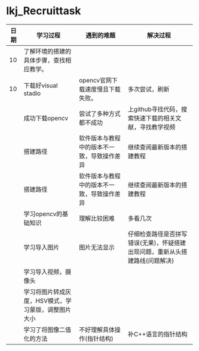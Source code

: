 # lkj_Recruittask
|日期|学习过程|遇到的难题|解决过程|
|---|---|---|---|
|10|了解环境的搭建的具体步骤，查找相应教学。|
|10|下载好visual stadio|opencv官网下载速度慢且下载失败。|多次尝试，刷新|
||成功下载opencv|尝试了多种方式都不成功|上github寻找代码，搜索快速下载的相关文献，寻找教学视频|
||搭建路径|软件版本与教程中的版本不一致，导致操作差异|继续查阅最新版本的搭建教程|
||搭建路径|软件版本与教程中的版本不一致，导致操作差异|继续查阅最新版本的搭建教程|
||学习opencv的基础知识|理解比较困难|多看几次|
||学习导入图片|图片无法显示|仔细检查路径是否拼写错误(无果)，怀疑搭建出现问题，重新从头搭建路线(问题解决)|
||学习导入视频，摄像头|
||学习将图片转成灰度，HSV模式，学习蒙版，调整图片大小|
||学习了将图像二值化的方法|不好理解具体操作(指针结构)|补C++语言的指针结构|

